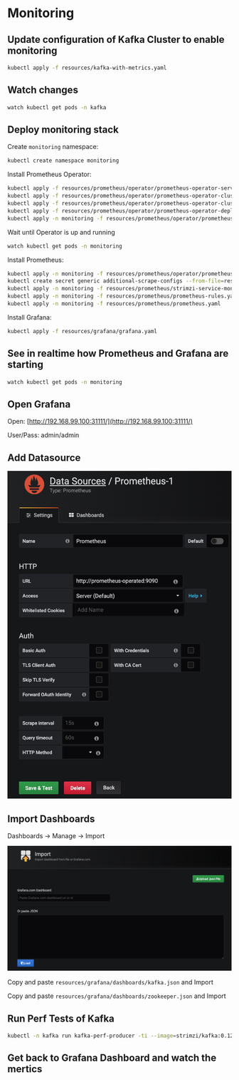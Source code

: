 # Monitoring

## Update configuration of Kafka Cluster to enable monitoring

```sh
kubectl apply -f resources/kafka-with-metrics.yaml
```

## Watch changes

```sh
watch kubectl get pods -n kafka
```

## Deploy monitoring stack

Create `monitoring` namespace:

```sh
kubectl create namespace monitoring
```

Install Prometheus Operator:

```sh
kubectl apply -f resources/prometheus/operator/prometheus-operator-service-account.yaml
kubectl apply -f resources/prometheus/operator/prometheus-operator-cluster-role.yaml
kubectl apply -f resources/prometheus/operator/prometheus-operator-cluster-role-binding.yaml
kubectl apply -f resources/prometheus/operator/prometheus-operator-deployment.yaml
kubectl apply -n monitoring -f resources/prometheus/operator/prometheus-operator-service.yaml
```

Wait until Operator is up and running

```sh
watch kubectl get pods -n monitoring
```

Install Prometheus:

```sh
kubectl apply -n monitoring -f resources/prometheus/operator/prometheus-operator-service-monitor.yaml
kubectl create secret generic additional-scrape-configs --from-file=resources/prometheus/prometheus-additional.yaml -n monitoring
kubectl apply -n monitoring -f resources/prometheus/strimzi-service-monitor.yaml
kubectl apply -n monitoring -f resources/prometheus/prometheus-rules.yaml
kubectl apply -n monitoring -f resources/prometheus/prometheus.yaml
```

Install Grafana:

```sh
kubectl apply -f resources/grafana/grafana.yaml
```

## See in realtime how Prometheus and Grafana are starting

```sh
watch kubectl get pods -n monitoring
```

## Open Grafana

Open: [http://192.168.99.100:31111/](http://192.168.99.100:31111/)

User/Pass: admin/admin

## Add Datasource

![Adding datasource](resources/images/datasource.png)

## Import Dashboards

Dashboards -> Manage -> Import

![Importing dashboard](resources/images/import.png)

Copy and paste `resources/grafana/dashboards/kafka.json` and Import

Copy and paste `resources/grafana/dashboards/zookeeper.json` and Import

## Run Perf Tests of Kafka

```sh
kubectl -n kafka run kafka-perf-producer -ti --image=strimzi/kafka:0.12.1-kafka-2.2.1 --rm=true --restart=Never -- bin/kafka-producer-perf-test.sh --topic kafka-topic --num-records 10000 --record-size 100 --throughput 1000 --producer-props bootstrap.servers=kafka-cluster-kafka-bootstrap:9092
```

## Get back to Grafana Dashboard and watch the mertics
